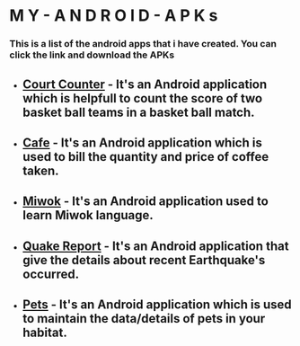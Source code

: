 # M Y - A N D R O I D - A P K s
### This is a list of the android apps that i have created. You can click the link and download the APKs

   - ## [Court Counter](https://github.com/NEELAKANTAGOUDAPATIL/My-Android-Apk-s/blob/master/Apks/Court%20Counter.apk?raw=true) - It's an Android application which is helpfull to count the score of two basket ball teams in a basket ball match.
   
   - ## [Cafe](https://github.com/NEELAKANTAGOUDAPATIL/My-Android-Apk-s/blob/master/Apks/Just%20Java%20Coffee.apk?raw=true) - It's an Android application which is used to bill the quantity and price of coffee taken.
   
   - ## [Miwok](https://github.com/NEELAKANTAGOUDAPATIL/My-Android-Apk-s/blob/master/Apks/Miwok.apk?raw=true) - It's an Android application used to learn Miwok language.
   
   - ## [Quake Report](https://github.com/NEELAKANTAGOUDAPATIL/My-Android-Apk-s/blob/master/Apks/Quake%20Report.apk?raw=true) - It's an Android application that give the details about recent Earthquake's occurred.
   
   - ## [Pets](https://github.com/NEELAKANTAGOUDAPATIL/Pets/blob/master/Pets.apk?raw=true) - It's an Android application which is used to maintain the data/details of pets in your habitat.
